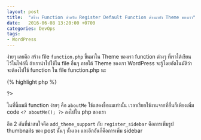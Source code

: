```yaml
---
layout: post
title:  "สร้าง Function สำหรับ Register Default Function ต่างมายัง Theme ของเรา"
date:   2016-06-08 13:20:00 +0700
categories: DevOps
tags:
- WordPress
---
```

ง่ายๆ เลยคือ สร้าง file `function.php` ขึ้นมาใน Theme ของเรา function ต่างๆ ที่เราได้เขียนไว้ในไฟล์นี้ ถ้าเรานำไปใช้ใน file อื่นๆ ภายใต้ Theme ของเรา WordPress จะรู้โดยอัตโนมัติว่าจะต้องไปใช้ function ใน file function.php นะ

{% highlight php %}
<?php
  /* WP function */
  add_theme_support( 'post-thumbnails' );
  register_sidebar();

  function aboutMe()
  {
    echo "I'm Blythe LilYoojun";
  }

 ?>
?>

ในที่นี้ผมมี function ง่ายๆ คือ `aboutMe` ใช้แสดงชื้อผมเท่านั้น เวลาเรียกใช้งานจากที่อ่ื่นก็เพียงเพิ่ม code  `<? aboutMe(); ?>` ลงไปใน php ของเรา

อีก 2 อันที่น่าสนใจคือ `add_theme_support` กับ `register_sidebar` คือการเพิ่มรูป thumbnails ของ post นั้นๆ นั้นเอง และอีกอันก็คือการเพิ่ม sidebar
